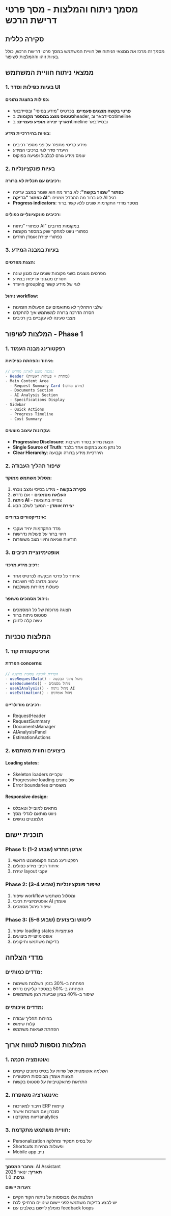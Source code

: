 
# מסמך ניתוח והמלצות - מסך פרטי דרישת הרכש

## סקירה כללית
מסמך זה מרכז את ממצאי הניתוח של חוויית המשתמש במסך פרטי דרישת הרכש, כולל בעיות זוהו וההמלצות לשיפור.

## ממצאי ניתוח חוויית המשתמש

### 1. בעיות כפילות וסדר UI

#### כפילות בהצגת נתונים:
- **פרטי בקשה מוצגים פעמיים**: בכרטיס "מידע בסיסי" ובסיידבאר
- **סטטוס מוצג במספר מקומות**: בheader, בסיידבאר ובtimeline
- **תאריך יצירה מופיע פעמיים**: בtimeline ובסיידבאר

#### בעיות בהיררכיית מידע:
- מידע קריטי מתפזר על פני מספר רכיבים
- היעדר סדר לוגי ברכיבי המידע
- עומס מידע גורם לבלבול ופגיעה בפוקוס

### 2. בעיות פונקציונליות

#### רכיבים עם תכלית לא ברורה:
- **כפתור "שמור בקשה"**: לא ברור מה הוא שומר במצב עריכה
- **כפתור "בדיקת AI"**: לא ברור מה ההבדל ממניח AI רגיל
- **Progress indicators**: מספר מדדי התקדמות שונים ללא קשר ברור

#### רכיבים פונקציונליים כפולים:
- כפתורי "ניתוח AI" במקומות מרובים
- כפתורי ניווט למחקר שוק במספר מקומות
- כפתורי יצירת אומדן חוזרים

### 3. בעיות במבנה המידע

#### הצגת מפרטים:
- מפרטים מוצגים בשני מקומות שונים עם סגנון שונה
- חסרים מנגנוני עדיפות במידע
- היעדר grouping לוגי של מידע קשור

#### ניהול workflow:
- שלבי התהליך לא מתואמים עם הפעולות הזמינות
- חסרה הדרכה ברורה למשתמש איך להתקדם
- מצבי טעינה לא עקביים בין רכיבים

## המלצות לשיפור - Phase 1

### 1. רפקטורינג מבנה העמוד

#### איחוד והפחתת כפילויות:
```typescript
// מבנה מוצע לארגון מחדש:
- Header (כותרת + פעולות ראשיות)
- Main Content Area
  - Request Summary Card (מידע מרוכז)
  - Documents Section  
  - AI Analysis Section
  - Specifications Display
- Sidebar
  - Quick Actions
  - Progress Timeline
  - Cost Summary
```

#### עקרונות עיצוב מוצעים:
- **Progressive Disclosure**: הצגת מידע בסדר חשיבות
- **Single Source of Truth**: כל נתון מוצג במקום אחד בלבד
- **Clear Hierarchy**: היררכיית מידע ברורה וקבועה

### 2. שיפור תהליך העבודה

#### מסלול משתמש ממוקד:
1. **סקירת בקשה** - מידע בסיסי ומצב נוכחי
2. **העלאת מסמכים** - אם נדרש
3. **ניתוח AI** - צפייה בתוצאות
4. **יצירת אומדן** - המשך לשלב הבא

#### אינדיקטורים ברורים:
- מדד התקדמות יחיד ועקבי
- חיווי ברור על פעולות נדרשות
- הודעות שגיאה וחיווי מצב משופרות

### 3. אופטימיזציית רכיבים

#### רכיב מידע מרכזי:
- איחוד כל פרטי הבקשה לכרטיס אחד
- עיצוב מדורג לפי חשיבות
- פעולות מהירות משולבות

#### ניהול מסמכים משופר:
- תצוגה מרוכזת של כל המסמכים
- סטטוס ניתוח ברור
- גישה קלה לתוכן

## המלצות טכניות

### 1. ארכיטקטורת קוד

#### הפרדת concerns:
```typescript
// הפרדת לוגיקה עסקית מהצגה
- useRequestData() - ניהול נתוני הבקשה
- useDocuments() - ניהול מסמכים  
- useAIAnalysis() - ניהול ניתוח AI
- useEstimation() - ניהול אומדנים
```

#### רכיבים מודולריים:
- RequestHeader
- RequestSummary
- DocumentsManager
- AIAnalysisPanel
- EstimationActions

### 2. ביצועים וחווית משתמש

#### Loading states:
- Skeleton loaders עקביים
- Progressive loading של נתונים
- Error boundaries משופרים

#### Responsive design:
- מתאים למובייל וטאבלט
- ניווט מותאם לגדלי מסך
- אלמנטים נגישים

## תוכנית יישום

### Phase 1: ארגון מחדש (שבוע 1-2)
1. רפקטורינג מבנה הקומפוננט הראשי
2. איחוד רכיבי מידע כפולים
3. יצירת layout עקבי

### Phase 2: שיפור פונקציונליות (שבוע 3-4)  
1. שיפור workflow ומסלול משתמש
2. אופטימיזציית רכיבי AI ואומדן
3. שיפור ניהול מסמכים

### Phase 3: ליטוש וביצועים (שבוע 5-6)
1. שיפור loading states ואנימציות
2. אופטימיזציית ביצועים
3. בדיקות משתמש ותיקונים

## מדדי הצלחה

### מדדים כמותיים:
- הפחתה ב-30% בזמן השלמת משימות
- הפחתה ב-50% במספר קליקים נדרש
- שיפור ב-40% בציון שביעות רצון משתמשים

### מדדים איכותיים:
- בהירות תהליך עבודה
- קלות שימוש
- הפחתת שגיאות משתמש

## המלצות נוספות לטווח ארוך

### 1. אוטומציה חכמה:
- השלמה אוטומטית של שדות על בסיס נתונים קיימים
- הצעות אומדן מבוססות היסטוריה
- התראות פרואקטיביות על סטטוס בקשות

### 2. אינטגרציה משופרת:
- חיבור למערכות ERP קיימות
- סנכרון עם מערכות אישור
- דיווח מתקדם וanalytics

### 3. חוויית משתמש מתקדמת:
- Personalization על בסיס תפקיד ומחלקה
- Shortcuts ופעולות מהירות
- Mobile app נייב

---

**מחבר המסמך**: AI Assistant  
**תאריך**: ינואר 2025  
**גרסה**: 1.0

**הערות יישום**:
- המלצות אלו מבוססות על ניתוח הקוד הקיים
- יש לבצע בדיקות משתמש לפני יישום שינויים מרחיקי לכת
- מומלץ ליישם בשלבים עם feedback loops
